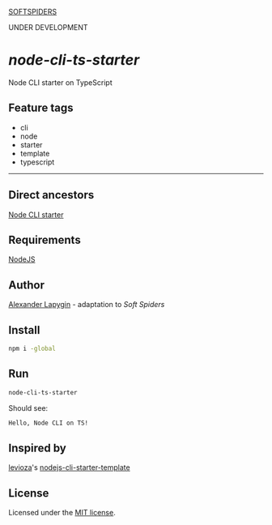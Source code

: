 [SOFTSPIDERS](https://github.com/softspiders/softspiders)

UNDER DEVELOPMENT

# *node-cli-ts-starter*

Node CLI starter on TypeScript

## Feature tags

- cli
- node
- starter
- template
- typescript

---

## Direct ancestors
[Node CLI starter](https://github.com/softspiders/node-cli-starter)

## Requirements

[NodeJS](https://nodejs.org/en/)

## Author

[Alexander Lapygin](https://github.com/AlexanderLapygin) - adaptation to *Soft Spiders* 

## Install

```sh
npm i -global
```

## Run

```sh
node-cli-ts-starter
```

Should see:

```sh
Hello, Node CLI on TS!
```

## Inspired by

[levioza](https://github.com/levioza)'s [nodejs-cli-starter-template](https://github.com/levioza/nodejs-cli-starter-template)

## License

Licensed under the [MIT license](./LICENSE).
